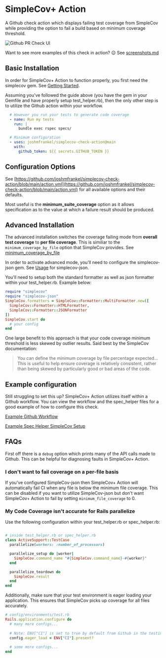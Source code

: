 # SimpleCov+ Action

A Github check action which displays failing test coverage from SimpleCov while providing the option
to fail a build based on minimum coverage threshold.

![Github PR Check UI](img/simple-cov-check-basic.png)

Want to see more examples of this check in action? :wink: See [screenshots.md](/screenshots.md)

## Basic Installation
In order for SimpleCov+ Action to function properly, you first need the simplecov gem. See [Getting Started](https://github.com/simplecov-ruby/simplecov#getting-started).

Assuming you've followed the guide above (you have the gem in your Gemfile and have properly setup test_helper.rb), then the only other step is to utilize the Github action within your workflow.

```yml
  # However you run your tests to generate code coverage
  - name: Run my tests
    run: |
      bundle exec rspec specs/

  # Minimum configuration
  - uses: joshmfrankel/simplecov-check-action@main
    with:
      github_token: ${{ secrets.GITHUB_TOKEN }}
```

## Configuration Options
See [https://github.com/joshmfrankel/simplecov-check-action/blob/main/action.yml](https://github.com/joshmfrankel/simplecov-check-action/blob/main/action.yml) for all available options and their defaults.

Most useful is the **minimum_suite_coverage** option as it allows specification as to the value at which a failure result should be produced.

## Advanced Installation
The advanced installation switches the coverage failing mode from **overall test coverage** to **per file coverage**. This is similiar to the `minimum_coverage_by_file` option that SimpleCov provides. See [minimum_coverage_by_file](https://github.com/simplecov-ruby/simplecov#minimum-coverage-by-file)

In order to activate advanced mode, you'll need to configure the simplecov-json gem. See [Usage](https://github.com/vicentllongo/simplecov-json#usage) for simplecov-json.

You'll need to setup both the standard formatter as well as json formatter within your test_helper.rb. Example below:

```ruby
require "simplecov"
require "simplecov-json"
SimpleCov.formatters = SimpleCov::Formatter::MultiFormatter.new([
  SimpleCov::Formatter::HTMLFormatter,
  SimpleCov::Formatter::JSONFormatter
])
SimpleCov.start do
  # your config
end
```

One large benefit to this approach is that your code coverage minimum threshold is less skewed by outlier results. Said best by the SimpleCov documentation:

> You can define the minimum coverage by file percentage expected... This is useful to help ensure coverage is relatively consistent, rather than being skewed by particularly good or bad areas of the code.

## Example configuration

Still struggling to set this up? SimpleCov+ Action utilizes itself within a Github workflow. You can view the workflow and the spec_helper files for a good example of how to configure this check.

[Example Github Workflow](/.github/workflows/testing.yml)

[Example Spec Helper SimpleCov Setup](/specs/spec_helper.rb)

## FAQs

First off there is a `debug` option which prints many of the API calls made to Github. This can be helpful for diagnosing faults in SimpleCov+ Action.

### I don't want to fail coverage on a per-file basis

If you've configured SimpleCov-json then SimpleCov+ Action will automatically
fail CI when any file is below the minimum file coverage. This can be disabled if
you want to utilize SimpleCov-json but don't want SimpleCov+ Action to fail by
setting `minimum_file_coverage` to 0.

### My Code Coverage isn't accurate for Rails parallelize 

Use the following configuration within your test_helper.rb or spec_helper.rb:

```ruby

# inside test_helper.rb or spec_helper.rb
class ActiveSupport::TestCase
  parallelize(workers: :number_of_processors)

  parallelize_setup do |worker|
    SimpleCov.command_name "#{SimpleCov.command_name}-#{worker}"
  end

  parallelize_teardown do
    SimpleCov.result
  end
end
```

Additionally, make sure that your test environment is eager loading your application. This ensures that SimpleCov picks up coverage for all files accurately.

```ruby
# config/environments/test.rb
Rails.application.configure do
  # many more configs...
  
  # Note: ENV["CI"] is set to true by default from Github in the testing environment
  config.eager_load = ENV["CI"].present?
  
  # some more configs...
end
```
